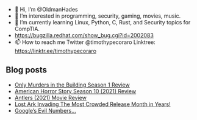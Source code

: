 - 👋 Hi, I’m @OldmanHades
- 👀 I’m interested in programming, security, gaming, movies, music.
- 🌱 I’m currently learning Linux, Python, C, Rust, and Security topics for CompTIA.
- https://bugzilla.redhat.com/show_bug.cgi?id=2002083
- 📫 How to reach me Twitter @timothypecoraro
Linktree: https://linktr.ee/timothypecoraro

## Blog posts
<!-- BLOG-POST-LIST:START -->
- [Only Murders in the Building Season 1 Review](https://medium.com/@timothypecoraro/only-murders-in-the-building-season-1-review-2f120d6b19ea?source=rss-5097f5c9b801------2)
- [American Horror Story Season 10 &lpar;2021&rpar; Review](https://medium.com/@timothypecoraro/american-horror-story-season-10-2021-review-f03a1e397acf?source=rss-5097f5c9b801------2)
- [Antlers &lpar;2021&rpar; Movie Review](https://medium.com/@timothypecoraro/antlers-2021-movie-review-d50d0db2cee4?source=rss-5097f5c9b801------2)
- [Lost Ark Invading The Most Crowded Release Month in Years!](https://medium.com/@timothypecoraro/lost-ark-invading-the-most-crowded-release-month-in-years-e5df0bbdc5df?source=rss-5097f5c9b801------2)
- [Google’s Evil Numbers…](https://medium.com/@timothypecoraro/googles-evil-numbers-57689c42e75?source=rss-5097f5c9b801------2)
<!-- BLOG-POST-LIST:END -->
